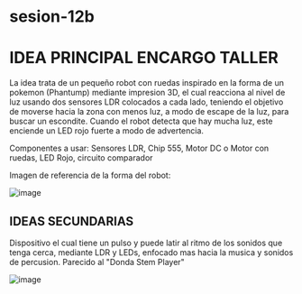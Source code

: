 # sesion-12b

# IDEA  PRINCIPAL ENCARGO TALLER

La idea trata de un pequeño robot con ruedas inspirado en la forma de un pokemon (Phantump) mediante impresion 3D, el cual reacciona al nivel de luz usando dos sensores LDR colocados a cada lado, teniendo el objetivo de moverse hacia la zona con menos luz, a modo de escape de la luz, para buscar un escondite. Cuando el robot detecta que hay mucha luz, este enciende un LED rojo fuerte a modo de advertencia.

Componentes a usar: Sensores LDR, Chip 555, Motor DC o Motor con ruedas, LED Rojo, circuito comparador

Imagen de referencia de la forma del robot:

![image](https://github.com/user-attachments/assets/dfa7053e-515b-4c2a-9186-2ac3d1976655)

## IDEAS SECUNDARIAS

Dispositivo el cual tiene un pulso y puede latir al ritmo de los sonidos que tenga cerca, mediante LDR y LEDs, enfocado mas hacia la musica y sonidos de percusion. Parecido al "Donda Stem Player"

![image](https://github.com/user-attachments/assets/5ebbf881-3adb-41ec-9191-2ae6e69a7538)

